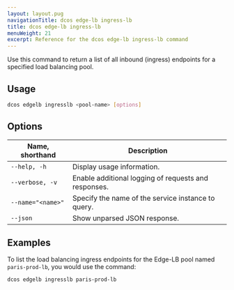 ```yaml
---
layout: layout.pug
navigationTitle: dcos edge-lb ingress-lb
title: dcos edge-lb ingress-lb
menuWeight: 21
excerpt: Reference for the dcos edge-lb ingress-lb command
---
```


Use this command to return a list of all inbound (ingress) endpoints for a specified load balancing pool.

## Usage
```bash
dcos edgelb ingresslb <pool-name> [options]
```

## Options
| Name, shorthand   | Description |
|-------------------|-------------|
| `--help, -h`      | Display usage information. |
| `--verbose, -v`   | Enable additional logging of requests and responses. |
| `--name="<name>"` | Specify the name of the service instance to query. |
| `--json`          | Show unparsed JSON response. |

<!--### Permissions -->

## Examples
To list the load balancing ingress endpoints for the Edge-LB pool named `paris-prod-lb`, you would use the command:

```bash
dcos edgelb ingresslb paris-prod-lb
```
<!--
The command returns information similar to the following:

```bash
  NAME      APIVERSION  COUNT  ROLE          PORTS
  ping-lb   V2          5      slave_public
  multi-lb  V2          1      slave_public
```
-->
